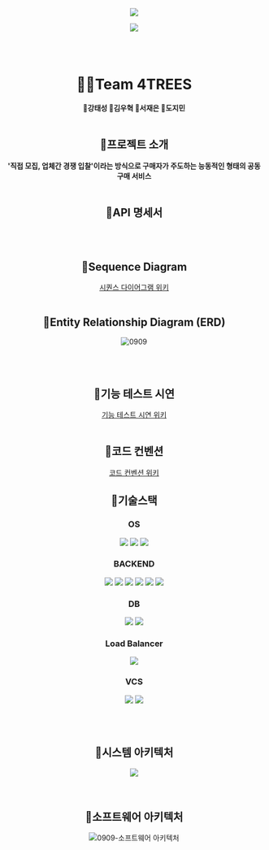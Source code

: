 <p align='center'>
    <img src="https://capsule-render.vercel.app/api?type=waving&color=auto&height=300&section=header&text=공구%20플랫폼%20🛒0909🌽&fontSize=75&animation=fadeIn&fontAlignY=38&&descAlignY=51&descAlign=62"/>
</p>

<div align="center">
  <img src="https://github.com/beyond-sw-camp/be06-1st-4TREES-0909/assets/82444759/adebff05-9206-4b6a-8ae2-475590c542e7"  align="center"/>
</div>

<br></br>

<div align="center">


<h1> 🤼‍♂️Team 4TREES</h2>
<b>🧡강태성 💚김우혁 💛서재은 💜도지민 </b> <br/><br/>

## 📌프로젝트 소개
<b>'직접 모집, 업체간 경쟁 입찰'이라는 방식으로 구매자가 주도하는 능동적인 형태의 공동구매 서비스</b>
<br/><br/>

## 📌API 명세서

<br/><br/>
## 📌Sequence Diagram
<a href="https://github.com/beyond-sw-camp/be06-2nd-4TREES-0909/wiki/%ED%95%B5%EC%8B%AC-%EA%B8%B0%EB%8A%A5-%EC%8B%9C%ED%80%80%EC%8A%A4-%EB%8B%A4%EC%9D%B4%EC%96%B4%EA%B7%B8%EB%9E%A8">시퀀스 다이어그램 위키</a>
<br/><br/>
## 📌Entity Relationship Diagram (ERD)
![0909](https://github.com/user-attachments/assets/5c04ff50-2d2d-4af2-b946-d77cc9f6395a)

<br/><br/>

## 📌기능 테스트 시연
<a href="https://github.com/beyond-sw-camp/be06-2nd-4TREES-0909/wiki/%ED%95%B5%EC%8B%AC-%EA%B8%B0%EB%8A%A5-%EC%8B%9C%EC%97%B0">기능 테스트 시연 위키</a>
<br/><br/>
## 📌코드 컨벤션
<a href="https://github.com/beyond-sw-camp/be06-2nd-4TREES-0909/wiki/%EC%BD%94%EB%93%9C-%EC%BB%A8%EB%B2%A4%EC%85%98">코드 컨벤션 위키</a>
## 📌기술스택
### OS
<img src="https://img.shields.io/badge/Linux-FCC624?style=flat&logo=linux&logoColor=black"/> <img src="https://img.shields.io/badge/Vmware-607078?style=flat&logo=Vmware&logoColor=white"/>  <img src="https://img.shields.io/badge/CentOS-262577?style=flat&logo=CentOS&logoColor=white"/>

### BACKEND
<img src="https://img.shields.io/badge/SpringBoot-6DB33F?style=flat&logo=SpringBoot&logoColor=white"/>
<img src="https://img.shields.io/badge/S3-569A31?style=flat&logo=amazons3&logoColor=white"/>
<img src="https://img.shields.io/badge/EC2-FF9900?style=flat&logo=amazonec2&logoColor=white"/>
<img src="https://img.shields.io/badge/Java-F344CB7?style=flat-plastic&logo=Java&logoColor=white"/></a>
<img src="https://img.shields.io/badge/JPA-F37143?style=flat-plastic&logo=JPA&logoColor=white"/></a>
<img src="https://img.shields.io/badge/GRADLE-02303A?style=flat-plastic&logo=gradle&logoColor=white"/></a>

### DB
<img src="https://img.shields.io/badge/MariaDB-003545?style=flat&logo=MariaDB&logoColor=white"/>
<img src="https://img.shields.io/badge/RDS-527FFF?style=flat&logo=RDS&logoColor=white"/>

### Load Balancer
<img src="https://img.shields.io/badge/HAPROXY-blue?style=flat&logo=googlepubsub&logoColor=white"/>

### VCS
<img src="https://img.shields.io/badge/github-181717?style=flat&logo=github&logoColor=white">
<img src="https://img.shields.io/badge/git-F05032?style=flat&logo=git&logoColor=white">


<br/><br/>
## 📌시스템 아키텍처
<div align="center">
<img src="https://github.com/beyond-sw-camp/be06-1st-4TREES-0909/assets/82444759/5f2eb344-23ed-4348-987e-7037cacf735d"></img>
</div>
<br/><br/>

## 📌소프트웨어 아키텍처
![0909-소프트웨어 아키텍처](https://github.com/user-attachments/assets/a8ef2c4b-b8e3-4c82-98ba-85ff29bac552)

<br/><br/>
